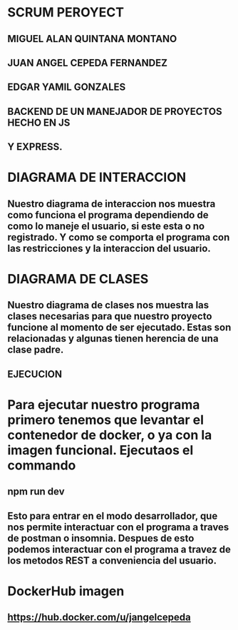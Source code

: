 # SCRUM PEROYECT
## MIGUEL ALAN QUINTANA MONTANO
## JUAN ANGEL CEPEDA FERNANDEZ
## EDGAR YAMIL GONZALES

## BACKEND DE UN MANEJADOR DE PROYECTOS HECHO EN JS
## Y EXPRESS.

# DIAGRAMA DE INTERACCION
## Nuestro diagrama de interaccion nos muestra como funciona el programa dependiendo de como lo maneje el usuario, si este esta o no registrado. Y como se comporta el programa con las restricciones y la interaccion del usuario.

# DIAGRAMA DE CLASES

## Nuestro diagrama de clases nos muestra las clases necesarias para que nuestro proyecto funcione al momento de ser ejecutado. Estas son relacionadas y algunas tienen herencia de una clase padre.

## EJECUCION

# Para ejecutar nuestro programa primero tenemos que levantar el contenedor de docker, o ya con la imagen funcional. Ejecutaos el commando

## npm run dev

## Esto para entrar en el modo desarrollador, que nos permite interactuar con el programa a traves de postman o insomnia. Despues de esto podemos interactuar con el programa a travez de los metodos REST a conveniencia del usuario.

# DockerHub imagen
## https://hub.docker.com/u/jangelcepeda 